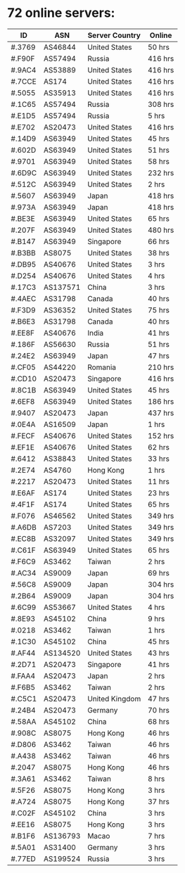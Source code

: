 # 72 online servers:

| ID | ASN | Server Country | Online |
| ------ | ------ | ------ | ------ |
| #.3769 | AS46844 | United States | 50 hrs |
| #.F90F | AS57494 | Russia | 416 hrs |
| #.9AC4 | AS53889 | United States | 416 hrs |
| #.7CCE | AS174 | United States | 416 hrs |
| #.5055 | AS35913 | United States | 416 hrs |
| #.1C65 | AS57494 | Russia | 308 hrs |
| #.E1D5 | AS57494 | Russia | 5 hrs |
| #.E702 | AS20473 | United States | 416 hrs |
| #.14D9 | AS63949 | United States | 45 hrs |
| #.602D | AS63949 | United States | 51 hrs |
| #.9701 | AS63949 | United States | 58 hrs |
| #.6D9C | AS63949 | United States | 232 hrs |
| #.512C | AS63949 | United States | 2 hrs |
| #.5607 | AS63949 | Japan | 418 hrs |
| #.973A | AS63949 | Japan | 418 hrs |
| #.BE3E | AS63949 | United States | 65 hrs |
| #.207F | AS63949 | United States | 480 hrs |
| #.B147 | AS63949 | Singapore | 66 hrs |
| #.B3BB | AS8075 | United States | 38 hrs |
| #.DB95 | AS40676 | United States | 3 hrs |
| #.D254 | AS40676 | United States | 4 hrs |
| #.17C3 | AS137571 | China | 3 hrs |
| #.4AEC | AS31798 | Canada | 40 hrs |
| #.F3D9 | AS36352 | United States | 75 hrs |
| #.B6E3 | AS31798 | Canada | 40 hrs |
| #.EE8F | AS40676 | India | 41 hrs |
| #.186F | AS56630 | Russia | 51 hrs |
| #.24E2 | AS63949 | Japan | 47 hrs |
| #.CF05 | AS44220 | Romania | 210 hrs |
| #.CD10 | AS20473 | Singapore | 416 hrs |
| #.8C1B | AS63949 | United States | 45 hrs |
| #.6EF8 | AS63949 | United States | 186 hrs |
| #.9407 | AS20473 | Japan | 437 hrs |
| #.0E4A | AS16509 | Japan | 1 hrs |
| #.FECF | AS40676 | United States | 152 hrs |
| #.EF1E | AS40676 | United States | 62 hrs |
| #.6412 | AS38843 | United States | 33 hrs |
| #.2E74 | AS4760 | Hong Kong | 1 hrs |
| #.2217 | AS20473 | United States | 11 hrs |
| #.E6AF | AS174 | United States | 23 hrs |
| #.4F1F | AS174 | United States | 65 hrs |
| #.F076 | AS46562 | United States | 349 hrs |
| #.A6DB | AS7203 | United States | 349 hrs |
| #.EC8B | AS32097 | United States | 349 hrs |
| #.C61F | AS63949 | United States | 65 hrs |
| #.F6C9 | AS3462 | Taiwan | 2 hrs |
| #.AC34 | AS9009 | Japan | 69 hrs |
| #.56C8 | AS9009 | Japan | 304 hrs |
| #.2B64 | AS9009 | Japan | 304 hrs |
| #.6C99 | AS53667 | United States | 4 hrs |
| #.8E93 | AS45102 | China | 9 hrs |
| #.0218 | AS3462 | Taiwan | 1 hrs |
| #.1C30 | AS45102 | China | 45 hrs |
| #.AF44 | AS134520 | United States | 43 hrs |
| #.2D71 | AS20473 | Singapore | 41 hrs |
| #.FAA4 | AS20473 | Japan | 2 hrs |
| #.F6B5 | AS3462 | Taiwan | 2 hrs |
| #.C5C1 | AS20473 | United Kingdom | 47 hrs |
| #.24B4 | AS20473 | Germany | 70 hrs |
| #.58AA | AS45102 | China | 68 hrs |
| #.908C | AS8075 | Hong Kong | 46 hrs |
| #.D806 | AS3462 | Taiwan | 46 hrs |
| #.A438 | AS3462 | Taiwan | 46 hrs |
| #.2047 | AS8075 | Hong Kong | 46 hrs |
| #.3A61 | AS3462 | Taiwan | 8 hrs |
| #.5F26 | AS8075 | Hong Kong | 3 hrs |
| #.A724 | AS8075 | Hong Kong | 37 hrs |
| #.C02F | AS45102 | China | 3 hrs |
| #.EE16 | AS8075 | Hong Kong | 3 hrs |
| #.B1F6 | AS136793 | Macao | 7 hrs |
| #.5A01 | AS31400 | Germany | 3 hrs |
| #.77ED | AS199524 | Russia | 3 hrs |

